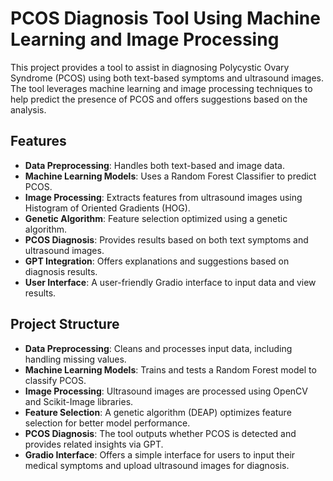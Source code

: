 # PCOS Diagnosis Tool Using Machine Learning and Image Processing

This project provides a tool to assist in diagnosing Polycystic Ovary Syndrome (PCOS) using both text-based symptoms and ultrasound images. The tool leverages machine learning and image processing techniques to help predict the presence of PCOS and offers suggestions based on the analysis.

## Features
- **Data Preprocessing**: Handles both text-based and image data.
- **Machine Learning Models**: Uses a Random Forest Classifier to predict PCOS.
- **Image Processing**: Extracts features from ultrasound images using Histogram of Oriented Gradients (HOG).
- **Genetic Algorithm**: Feature selection optimized using a genetic algorithm.
- **PCOS Diagnosis**: Provides results based on both text symptoms and ultrasound images.
- **GPT Integration**: Offers explanations and suggestions based on diagnosis results.
- **User Interface**: A user-friendly Gradio interface to input data and view results.

## Project Structure
- **Data Preprocessing**: Cleans and processes input data, including handling missing values.
- **Machine Learning Models**: Trains and tests a Random Forest model to classify PCOS.
- **Image Processing**: Ultrasound images are processed using OpenCV and Scikit-Image libraries.
- **Feature Selection**: A genetic algorithm (DEAP) optimizes feature selection for better model performance.
- **PCOS Diagnosis**: The tool outputs whether PCOS is detected and provides related insights via GPT.
- **Gradio Interface**: Offers a simple interface for users to input their medical symptoms and upload ultrasound images for diagnosis.
